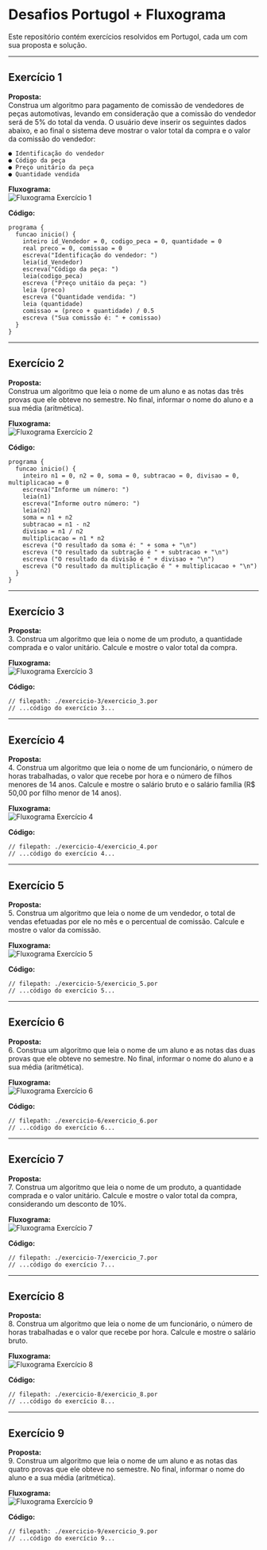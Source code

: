 # Desafios Portugol + Fluxograma

Este repositório contém exercícios resolvidos em Portugol, cada um com sua proposta e solução.

---

## Exercício 1

**Proposta:**  
Construa um algoritmo para pagamento de comissão de vendedores de peças automotivas, 
levando em consideração que a comissão do vendedor será de 5% do total da venda. O usuário 
deve inserir os seguintes dados abaixo, e ao final o sistema deve mostrar o valor total da 
compra e o valor da comissão do vendedor:  

    ● Identificação do vendedor  
    ● Código da peça  
    ● Preço unitário da peça  
    ● Quantidade vendida 

**Fluxograma:**  
![Fluxograma Exercício 1](./exercicio-1/Fluxograma_1.png)

**Código:**  
```portugol
programa {
  funcao inicio() {
    inteiro id_Vendedor = 0, codigo_peca = 0, quantidade = 0
    real preco = 0, comissao = 0
    escreva("Identificação do vendedor: ")
    leia(id_Vendedor)
    escreva("Código da peça: ")
    leia(codigo_peca)
    escreva ("Preço unitáio da peça: ")
    leia (preco)
    escreva ("Quantidade vendida: ")
    leia (quantidade)
    comissao = (preco + quantidade) / 0.5
    escreva ("Sua comissão é: " + comissao)
  }
}
```

---

## Exercício 2

**Proposta:**  
Construa um algoritmo que leia o nome de um aluno e as notas das três provas que ele obteve no semestre. No final, informar o nome do aluno e a sua média (aritmética).

**Fluxograma:**  
![Fluxograma Exercício 2](./exercicio-2/Fluxograma_2.png)

**Código:**  
```portugol
programa {
  funcao inicio() {
    inteiro n1 = 0, n2 = 0, soma = 0, subtracao = 0, divisao = 0, multiplicacao = 0
    escreva("Informe um número: ")
    leia(n1)
    escreva("Informe outro número: ")
    leia(n2)
    soma = n1 + n2
    subtracao = n1 - n2
    divisao = n1 / n2
    multiplicacao = n1 * n2
    escreva ("O resultado da soma é: " + soma + "\n")
    escreva ("O resultado da subtração é " + subtracao + "\n")
    escreva ("O resultado da divisão é " + divisao + "\n")
    escreva ("O resultado da multiplicação é " + multiplicacao + "\n")
  }
}
```

---

## Exercício 3

**Proposta:**  
3. Construa um algoritmo que leia o nome de um produto, a quantidade comprada e o valor unitário. Calcule e mostre o valor total da compra.

**Fluxograma:**  
![Fluxograma Exercício 3](./exercicio-3/Fluxograma_3.png)

**Código:**  
```portugol
// filepath: ./exercicio-3/exercicio_3.por
// ...código do exercício 3...
```

---

## Exercício 4

**Proposta:**  
4. Construa um algoritmo que leia o nome de um funcionário, o número de horas trabalhadas, o valor que recebe por hora e o número de filhos menores de 14 anos. Calcule e mostre o salário bruto e o salário família (R$ 50,00 por filho menor de 14 anos).

**Fluxograma:**  
![Fluxograma Exercício 4](./exercicio-4/Fluxograma_4.png)

**Código:**  
```portugol
// filepath: ./exercicio-4/exercicio_4.por
// ...código do exercício 4...
```

---

## Exercício 5

**Proposta:**  
5. Construa um algoritmo que leia o nome de um vendedor, o total de vendas efetuadas por ele no mês e o percentual de comissão. Calcule e mostre o valor da comissão.

**Fluxograma:**  
![Fluxograma Exercício 5](./exercicio-5/Fluxograma_5.png)

**Código:**  
```portugol
// filepath: ./exercicio-5/exercicio_5.por
// ...código do exercício 5...
```

---

## Exercício 6

**Proposta:**  
6. Construa um algoritmo que leia o nome de um aluno e as notas das duas provas que ele obteve no semestre. No final, informar o nome do aluno e a sua média (aritmética).

**Fluxograma:**  
![Fluxograma Exercício 6](./exercicio-6/Fluxograma_6.png)

**Código:**  
```portugol
// filepath: ./exercicio-6/exercicio_6.por
// ...código do exercício 6...
```

---

## Exercício 7

**Proposta:**  
7. Construa um algoritmo que leia o nome de um produto, a quantidade comprada e o valor unitário. Calcule e mostre o valor total da compra, considerando um desconto de 10%.

**Fluxograma:**  
![Fluxograma Exercício 7](./exercicio-7/Fluxograma_7.png)

**Código:**  
```portugol
// filepath: ./exercicio-7/exercicio_7.por
// ...código do exercício 7...
```

---

## Exercício 8

**Proposta:**  
8. Construa um algoritmo que leia o nome de um funcionário, o número de horas trabalhadas e o valor que recebe por hora. Calcule e mostre o salário bruto.

**Fluxograma:**  
![Fluxograma Exercício 8](./exercicio-8/Fluxograma_8.png)

**Código:**  
```portugol
// filepath: ./exercicio-8/exercicio_8.por
// ...código do exercício 8...
```

---

## Exercício 9

**Proposta:**  
9. Construa um algoritmo que leia o nome de um aluno e as notas das quatro provas que ele obteve no semestre. No final, informar o nome do aluno e a sua média (aritmética).

**Fluxograma:**  
![Fluxograma Exercício 9](./exercicio-9/Fluxograma_9.png)

**Código:**  
```portugol
// filepath: ./exercicio-9/exercicio_9.por
// ...código do exercício 9...
```